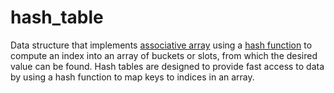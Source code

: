 # hash_table

Data structure that implements [associative array](/data_md/computer_science/definitions/data_structure/collection/associative_array.md) using a [hash function](mathematics/hash_function) to compute an index into an array of buckets or slots, from which the desired value can be found. Hash tables are designed to provide fast access to data by using a hash function to map keys to indices in an array.